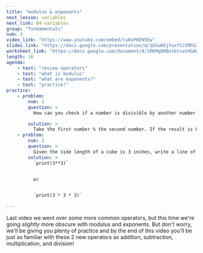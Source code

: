 ```yaml
---
title: "modulus & exponents"
next_lesson: variables
next_link: 04-variables
group: "fundamentals"
num: 3
video_link: "https://www.youtube.com/embed/tu6oPKEN5Ew"
slides_link: "https://docs.google.com/presentation/d/1EGuHXjYuxY5JIMh53pGIvtZOfah6UqEOfTafSMYseMc/edit?usp=sharing"
worksheet_link: "https://docs.google.com/document/d/1RKMqOM8otbtxxU4GAD7P1fXVdlyqoDrHzHltIZg4wSE/edit?usp=sharing"
length: 16
agenda: 
    - text: "review operators"
    - text: "what is modulus"
    - text: "what are exponents?"
    - text: "practice!"
practice:
    - problem: 
        num: 1
        question: >
          How can you check if a number is divisible by another number in python?

        solution: >
          Take the first number % the second number. If the result is 0, the first number is divisible by the second number.
    - problem: 
        num: 2
        question: >
          Given the side length of a cube is 3 inches, write a line of code to output the volume of the cube (Hint: the volume of a cube is its side length multiplied by itself 3 times)
        solution: >
          `print(3**3)`


          or


          `print(3 * 3 * 3)`

---
```

Last video we went over some more common operators, but this time we're going *slightly* more obscure with modulus and exponents. But don't worry, we'll be giving you plenty of practice and by the end of this video you'll be just as familiar with these 2 new operators as addition, subtraction, multiplication, and division!